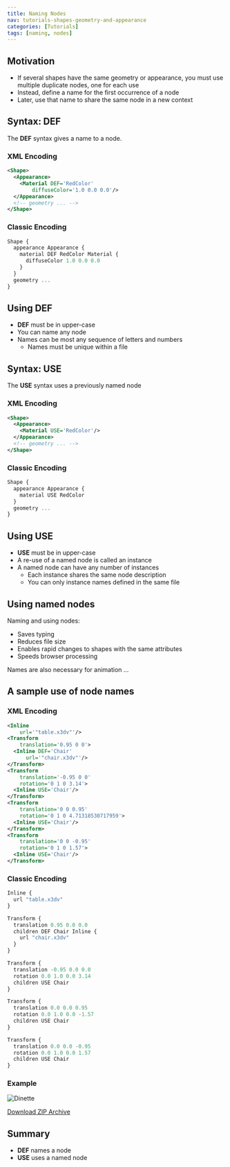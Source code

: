 ```yaml
---
title: Naming Nodes
nav: tutorials-shapes-geometry-and-appearance
categories: [Tutorials]
tags: [naming, nodes]
---
```

## Motivation

- If several shapes have the same geometry or appearance, you must use multiple duplicate nodes, one for each use
- Instead, define a name for the first occurrence of a node
- Later, use that name to share the same node in a new context

## Syntax: DEF

The **DEF** syntax gives a name to a node.

### XML Encoding

```xml
<Shape>
  <Appearance>
    <Material DEF='RedColor'
        diffuseColor='1.0 0.0 0.0'/>
  </Appearance>
  <!-- geometry ... -->
</Shape>
```

### Classic Encoding

```js
Shape {
  appearance Appearance {
    material DEF RedColor Material {
      diffuseColor 1.0 0.0 0.0
    }
  }
  geometry ...
}
```

## Using DEF

- **DEF** must be in upper-case
- You can name any node
- Names can be most any sequence of letters and numbers
  - Names must be unique within a file

## Syntax: USE

The **USE** syntax uses a previously named node

### XML Encoding

```xml
<Shape>
  <Appearance>
    <Material USE='RedColor'/>
  </Appearance>
  <!-- geometry ... -->
</Shape>
```

### Classic Encoding

```js
Shape {
  appearance Appearance {
    material USE RedColor
  }
  geometry ...
}
```

## Using USE

- **USE** must be in upper-case
- A re-use of a named node is called an instance
- A named node can have any number of instances
  - Each instance shares the same node description
  - You can only instance names defined in the same file

## Using named nodes

Naming and using nodes:

- Saves typing
- Reduces file size
- Enables rapid changes to shapes with the same attributes
- Speeds browser processing

Names are also necessary for animation ...

## A sample use of node names

### XML Encoding

```xml
<Inline
    url='"table.x3dv"'/>
<Transform
    translation='0.95 0 0'>
  <Inline DEF='Chair'
      url='"chair.x3dv"'/>
</Transform>
<Transform
    translation='-0.95 0 0'
    rotation='0 1 0 3.14'>
  <Inline USE='Chair'/>
</Transform>
<Transform
    translation='0 0 0.95'
    rotation='0 1 0 4.71318530717959'>
  <Inline USE='Chair'/>
</Transform>
<Transform
    translation='0 0 -0.95'
    rotation='0 1 0 1.57'>
  <Inline USE='Chair'/>
</Transform>
```

### Classic Encoding

```js
Inline {
  url "table.x3dv"
}

Transform {
  translation 0.95 0.0 0.0
  children DEF Chair Inline {
    url "chair.x3dv"
  }
}

Transform {
  translation -0.95 0.0 0.0
  rotation 0.0 1.0 0.0 3.14
  children USE Chair
}

Transform {
  translation 0.0 0.0 0.95
  rotation 0.0 1.0 0.0 -1.57
  children USE Chair
}

Transform {
  translation 0.0 0.0 -0.95
  rotation 0.0 1.0 0.0 1.57
  children USE Chair
}
```

### Example

<x3d-canvas src="https://create3000.github.io/media/tutorials/scenes/dinette/dinette.x3dv">
  <img src="https://create3000.github.io/media/tutorials/scenes/dinette/screenshot.png" alt="Dinette"/>
</x3d-canvas>

[Download ZIP Archive](https://create3000.github.io/media/tutorials/scenes/dinette/dinette.zip)

## Summary

- **DEF** names a node
- **USE** uses a named node

